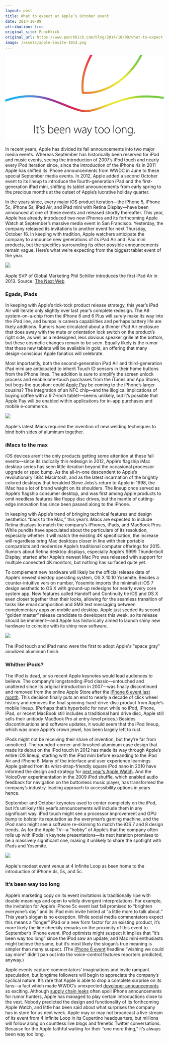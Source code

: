 ```yaml
---
layout: post
title: What to expect at Apple’s October event
date: 2014-10-09
attribution: true
original_site: Punchkick
original_url: https://www.punchkick.com/blog/2014/10/09/what-to-expect-at-apples-october-16-ipad-event
image: /assets/apple-invite-1014.png
---
```

![](/assets/apple-invite-1014.png)

In recent years, Apple has divided its fall announcements into two major media events. Whereas September has historically been reserved for iPod and music events, seeing the introduction of 2007’s iPod touch and nearly every iPod iteration since, since the introduction of the iPhone 4s in 2011 Apple has shifted its iPhone announcements from WWDC in June to these special September media events. In 2012, Apple added a second October event to its lineup to introduce the fourth-generation iPad and the first-generation iPad mini, shifting its tablet announcements from early spring to the precious months at the outset of Apple’s lucrative holiday quarter.

In the years since, every major iOS product iteration—the iPhone 5, iPhone 5c, iPhone 5s, iPad Air, and iPad mini with Retina Display—have been announced at one of these events and released shortly thereafter. This year, Apple has already introduced two new iPhones and its forthcoming Apple Watch at September’s massive media event in San Francisco. Yesterday, the company released its invitations to another event for next Thursday, October 16. In keeping with tradition, Apple watchers anticipate the company to announce new generations of its iPad Air and iPad mini products, but the specifics surrounding its other possible announcements remain vague. Here’s what we’re expecting from the  biggest tablet event of the year.

![](https://cdn1.tnwcdn.com/wp-content/blogs.dir/1/files/2013/10/Getty-iPad-Air.jpg)
<div class="caption">Apple SVP of Global Marketing Phil Schiller introduces the first iPad Air in 2013. Source: <a href="https://thenextweb.com/">The Next Web</a></div>

### Egads, iPads

In keeping with Apple’s tick-tock product release strategy, this year’s iPad Air will iterate only slightly over last year’s complete redesign. The A8 system-on-a-chip from the iPhone 6 and 6 Plus will surely make its way into the iPad line, and bumps in camera capabilities and perhaps battery life are likely additions. Rumors have circulated about a thinner iPad Air enclosure that does away with the mute or orientation lock switch on the product’s right side, as well as a redesigned, less obvious speaker grille at the bottom, but these cosmetic changes remain to be seen. Equally likely is the rumor that these new tablets will be available in gold, an offering that many design-conscious Apple fanatics will celebrate.

Most importantly, both the second-generation iPad Air and third-generation iPad mini are anticipated to inherit Touch ID sensors in their home buttons from the iPhone lines. The addition is sure to simplify the screen unlock process and enable one-touch purchases from the iTunes and App Stores, but begs the question: could [Apple Pay](https://www.punchkick.com/blog/2014/09/09/say-hello-to-apple-pay-apples-coming-for-your-wallet) be coming to the iPhone’s larger cousins? The integration of an NFC chip—and the illogical implications of buying coffee with a 9.7–inch tablet—seems unlikely, but it’s possible that Apple Pay will be enabled within applications for in-app purchases and mobile e-commerce.

![](https://upload.wikimedia.org/wikipedia/commons/3/34/IMac_Late_2012_Edge.jpg)
<div class="caption">Apple's latest iMacs required the invention of new welding techniques to bind both sides of aluminum together.</div>

### iMacs to the max

iOS devices aren’t the only products getting some attention at these fall events—since its radically thin redesign in 2012, Apple’s flagship iMac desktop series has seen little iteration beyond the occasional processor upgrade or spec bump. As the all-in-one descendent to Apple’s revolutionary 1984 Macintosh, and as the latest incarnation of the brightly colored desktops that heralded Steve Jobs’s return to Apple in 1998, the iMac has a lot of brand weight on its shoulders. The lineup once served as Apple’s flagship consumer desktop, and was first among Apple products to omit needless features like floppy disc drives, but the mantle of cutting-edge innovation has since been passed along to the iPhone.

In keeping with Apple’s trend of bringing technical features and design aesthetics “back to the Mac,” this year’s iMacs are expected to include Retina displays to match the company’s iPhones, iPads, and MacBook Pros. While pundits have speculated about the particulars of its resolution, especially whether it will match the existing 4K specification, the increase will regardless bring Mac desktops closer in line with their portable compatriots and modernize Apple’s traditional computer offerings for 2015. Rumors about Retina desktop displays, especially Apple’s $999 Thunderbolt Display, started after Apple’s newest Mac Pro was released with support for multiple connected 4K monitors, but nothing has surfaced quite yet.

To complement new hardware will likely be the official release date of Apple’s newest desktop operating system, OS X 10.10 Yosemite. Besides a counter-intuitive version number, Yosemite imports the minimalist iOS 7 design aesthetic to OS X with ground-up redesigns for nearly every core system app. New features called Handoff and Continuity tie iOS and OS X even closer together than their looks, allowing for the seamless transition of tasks like email composition and SMS text messaging between complementary apps on mobile and desktop. Apple just seeded its second “golden master” release candidate to developers this week, so its release should be imminent—and Apple has historically aimed to launch shiny new hardware to coincide with its shiny new software.

![](http://i.ytimg.com/vi/HsH9bZcULzc/maxresdefault.jpg)
<div class="caption">The iPod touch and iPad nano were the first to adopt Apple's "space gray" anodized aluminum finish.</div>

### Whither iPods?

The iPod is dead, or so recent Apple keynotes would lead audiences to believe. The company’s longstanding iPod classic—untouched and unaltered since its original introduction in 2007—was finally discontinued and removed from the online Apple Store after the [iPhone 6 event last month](https://www.punchkick.com/blog/2014/09/09/say-hello-to-iphone-6-apples-flagship-has-a-growth-spurt). This decision finally puts an end to nearly a decade of click wheel history and removes the final spinning-hard-drive-disc product from Apple’s mobile lineup. (Perhaps that’s hyperbolic for now: while no iPod, iPhone, iPad, or recent MacBook still includes a traditional hard drive disc, Apple still sells their unibody MacBook Pro at entry-level prices.) Besides discontinuations and software updates, it would seem that the iPod lineup, which was once Apple’s crown jewel, has been largely left to rust. 

iPods might not be receiving their share of invention, but they’re far from unnoticed. The rounded-corner-and-brushed-aluminum case design that made its debut on the iPod touch in 2012 has made its way through Apple’s entire iOS lineup, starting with the iPad mini before expanding to the iPad Air and iPhone 6. Many of the interface and user experience learnings Apple gained from its wrist-strap-friendly square iPod nano in 2010 have informed the design and strategy for [next year’s Apple Watch](https://www.punchkick.com/blog/2014/09/09/say-hello-to-apple-watch-timepiece-inspire-wrist-envy). And the VoiceOver experimentation in the 2009 iPod shuffle, which enabled audio feedback for navigation on the buttonless music player, has transformed the company’s industry-leading approach to accessibility options in years hence.

September and October keynotes used to center completely on the iPod, but it’s unlikely this year’s announcements will include them in any significant way. iPod touch might see a processor improvement and GPU bump to bolster its reputation as the everyman’s gaming machine, and the iPod nano might see a software re-skinning to match the iOS 7 and 8 design trends. As for the Apple TV—a “hobby” of Apple’s that the company often rolls up with iPods in keynote presentations—its next iteration promises to be a massively significant one, making it unlikely to share the spotlight with iPads and Yosemite.

![](https://upload.wikimedia.org/wikipedia/commons/thumb/b/b4/4_Infinite_Loop.jpg/1600px-4_Infinite_Loop.jpg)
<div class="caption">Apple's modest event venue at 4 Infinite Loop as been home to the introduction of iPhone 4s, 5s, and 5c.</div>

### It’s been way too long

Apple’s marketing copy on its event invitations is traditionally ripe with double meanings and open to wildly divergent interpretations. For example, the invitation for Apple’s iPhone 5c event last fall promised to “brighten everyone’s day” and its iPad mini invite hinted at “a little more to talk about.” This year’s slogan is no exception. While social media commentators expect this means a “longer” iPad or a new form factor for an existing product, it’s more likely the line cheekily remarks on the proximity of this event to September’s iPhone event. iPod optimists might suspect it implies that “it’s been way too long” since the iPod saw an update, and Mac mini enthusiasts might believe the same, but it’s most likely the slogan’s true meaning is simpler than many suspect. (The [iPhone 6 event](https://www.punchkick.com/blog/2014/09/09/biggest-news-apple-iphone-6-apple-watch-event) headline “wishing we could say more” didn’t pan out into the voice-control features reporters predicted, anyway.) 

Apple events capture commentators’ imaginations and invite rampant speculation, but longtime followers will begin to appreciate the company’s cyclical nature. It’s rare that Apple is able to drop a complete surprise on its fans—a fact which made WWDC’s unexpected [developer announcements](/ios-8-extensibility) so exciting. Although [supply chain leaks](https://www.punchkick.com/blog/2014/09/23/10-million-iphones-prove-that-apple-has-learned-to-multitask) often spoil iPhone announcements for rumor hunters, Apple has managed to play certain introductions close to the vest. Nobody predicted the design and functionality of its forthcoming Apple Watch, and little has been said about what surprises the company has in store for us next week. Apple may or may not broadcast a live stream of its event from 4 Infinite Loop in its Cupertino headquarters, but millions will follow along on countless live blogs and frenetic Twitter conversations. Because for the Apple faithful waiting for their “one more thing,” it’s always been way too long.
